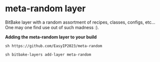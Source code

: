 # meta-random layer

BitBake layer with a random assortment of recipes, classes, configs, etc...
One may one find use out of such madness :).

**Adding the meta-random layer to your build**

``sh
https://github.com/EasyIP2023/meta-random
``

``sh
bitbake-layers add-layer meta-random
``
